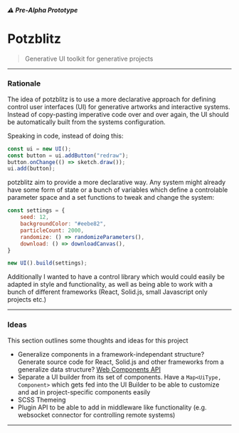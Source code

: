 ##### :warning: Pre-Alpha Prototype
# Potzblitz
> Generative UI toolkit for generative projects

---

### Rationale

The idea of potzblitz is to use a more declarative approach for defining control
user interfaces (UI) for generative artworks and interactive systems. Instead of
copy-pasting imperative code over and over again, the UI should be automatically
built from the systems configuration.

Speaking in code, instead of doing this:

```jsx
const ui = new UI();
const button = ui.addButton("redraw");
button.onChange(() => sketch.draw());
ui.add(button);
```

potzblitz aim to provide a more declarative way. Any system might already have
some form of state or a bunch of variables which define a controlable parameter
space and a set functions to tweak and change the system:

```jsx
const settings = {
    seed: 12,
    backgroundColor: "#eebe82",
    particleCount: 2000,
    randomize: () => randomizeParameters(),
	download: () => downloadCanvas(),
}

new UI().build(settings);
```

Additionally I wanted to have a control library which would could easily
be adapted in style and functionality, as well as being able to work with a
bunch of different frameworks (React, Solid.js, small Javascript only projects etc.)

---

### Ideas

This section outlines some thoughts and ideas for this project

- Generalize components in a framework-independant structure? Generate source
  code for React, Solid.js and other frameworks from a generalize data
  structure? [Web Components API](https://developer.mozilla.org/en-US/docs/Web/Web_Components)
- Separate a UI builder from its set of components. Have a `Map<UiType,
  Component>` which gets fed into the UI Builder to be able to customize and ad
  in project-specific components easily
- SCSS Themeing
- Plugin API to be able to add in middleware like functionality (e.g. websocket
  connector for controlling remote systems)

---
